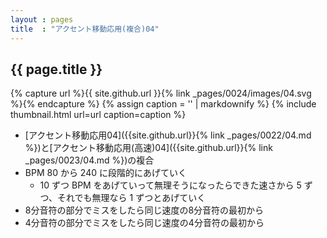 ```yaml
---
layout : pages
title  : "アクセント移動応用(複合)04"
---
```


## {{ page.title }}

{% capture url %}{{ site.github.url }}{% link _pages/0024/images/04.svg %}{% endcapture %}
{% assign caption = '' | markdownify %}
{% include thumbnail.html url=url caption=caption %}

* [アクセント移動応用04]({{site.github.url}}{% link _pages/0022/04.md %})と[アクセント移動応用(高速)04]({{site.github.url}}{% link _pages/0023/04.md %})の複合
* BPM 80 から 240 に段階的にあげていく
  * 10 ずつ BPM をあげていって無理そうになったらできた速さから 5 ずつ、それでも無理なら 1 ずつとあげていく
* 8分音符の部分でミスをしたら同じ速度の8分音符の最初から
* 4分音符の部分でミスをしたら同じ速度の4分音符の最初から